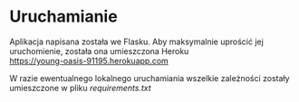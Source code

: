 # Uruchamianie
Aplikacja napisana została we Flasku.
Aby maksymalnie uprościć jej uruchomienie, została ona umieszczona Heroku  
<https://young-oasis-91195.herokuapp.com>

W razie ewentualnego lokalnego uruchamiania wszelkie zależności zostały umieszczone w pliku *requirements.txt*
